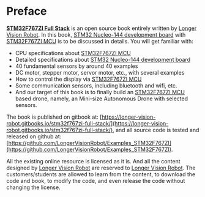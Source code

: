 # Preface

[**STM32F767ZI Full Stack**](https://longer-vision-robot.gitbook.io/stm32f767zi-full-stack/) is an open source book entirely written by [Longer Vision Robot](http://www.longervisionrobot.com). In this book, [STM32 Nucleo-144 development board](http://www.st.com/en/evaluation-tools/nucleo-f767zi.html) with [STM32F767ZI MCU](http://www.st.com/en/microcontrollers/stm32f767zi.html) is to be discussed in details. You will get familiar with:

* CPU specifications about [STM32F767ZI MCU](http://www.st.com/en/microcontrollers/stm32f767zi.html)
* Detailed specifications about [STM32 Nucleo-144 development board](http://www.st.com/en/evaluation-tools/nucleo-f767zi.html)
* 40 fundamental sensors by around 40 examples
* DC motor, stepper motor, servor motor, etc., with several examples
* How to control the display via [STM32F767ZI MCU](http://www.st.com/en/microcontrollers/stm32f767zi.html)
* Some communication sensors, including bluetooth and wifi, etc.
* And our target of this book is to finally build an [STM32F767ZI MCU](http://www.st.com/en/microcontrollers/stm32f767zi.html) based drone, namely, an Mini-size Autonomous Drone with selected sensors.

The book is published on gitbook at: [https://longer-vision-robot.gitbooks.io/stm32f767zi-full-stack/](https://longer-vision-robot.gitbooks.io/stm32f767zi-full-stack/), and all source code is tested and released on github at: [https://github.com/LongerVisionRobot/Examples_STM32F767ZI](https://github.com/LongerVisionRobot/Examples_STM32F767ZI).


All the existing online resource is licensed as it is. And all the content designed by [Longer Vision Robot](http://www.longervisionrobot.com) are reserved to [Longer Vision Robot](http://www.longervisionrobot.com). The customers/students are allowed to learn from the content, to download the code and book, to modify the code, and even release the code without changing the license.